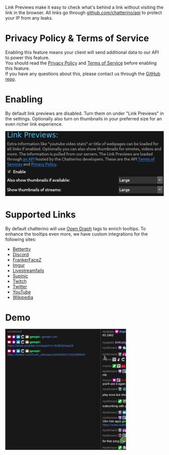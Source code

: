Link Previews make it easy to check what's behind a link without visiting the link in the browser.
All links go through [github.com/chatterino/api](https://github.com/chatterino/api) to protect your IP from any leaks.

# Privacy Policy & Terms of Service

Enabling this feature means your client will send additional data to our API to power this feature.  
You should read the [Privacy Policy](https://braize.pajlada.com/chatterino/legal/privacy-policy) and [Terms of Service](https://braize.pajlada.com/chatterino/legal/terms-of-service) before enabling this feature.  
If you have any questions about this, please contact us through the [GitHub repo](https://github.com/Chatterino/chatterino2/issues/new/choose).

# Enabling

By default link previews are disabled. Turn them on under "Link Previews" in the settings.
Optionally also turn on thumbnails in your preferred size for an even richer link experience.

![Link Previews Option](images/linkPreviews/option.png)

# Supported Links

By default chatterino will use [Open Graph](https://ogp.me/) tags to enrich tooltips.
To enhance the tooltips even more, we have custom integrations for the following sites:

- [Betterttv](https://betterttv.com/)
- [Discord](https://discord.com/)
- [FrankerFaceZ](https://www.frankerfacez.com/)
- [Imgur](https://imgur.com)
- [Livestreamfails](https://livestreamfails.com/)
- [Supinic](https://supinic.com/)
- [Twitch](https://twitch.tv)
- [Twitter](https://twitter.com)
- [YouTube](https://youtube.com)
- [Wikipedia](https://www.wikipedia.org/)

# Demo

![Demo](images/linkPreviews/demo.gif)
